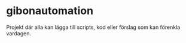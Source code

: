# gibonautomation
Projekt där alla kan lägga till scripts, kod eller förslag som kan förenkla vardagen.
